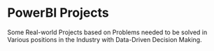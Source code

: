 # PowerBI Projects
Some Real-world Projects based on Problems needed to be solved in Various positions in the Industry with Data-Driven Decision Making.
